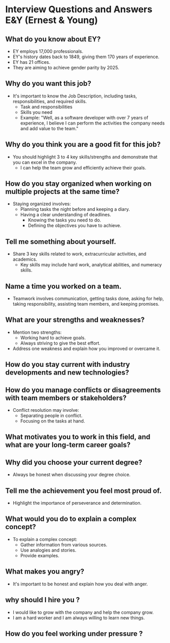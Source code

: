 # Interview Questions and Answers E&Y (Ernest & Young)

## What do you know about EY?
- EY employs 17,000 professionals.
- EY's history dates back to 1849, giving them 170 years of experience.
- EY has 21 offices.
- They are aiming to achieve gender parity by 2025.

## Why do you want this job?
- It's important to know the Job Description, including tasks, responsibilities, and required skills.
    - Task and responsibilities
    - Skills you need
    - Example: "Well, as a software developer with over 7 years of experience, I believe I can perform the activities the company needs and add value to the team."

## Why do you think you are a good fit for this job?
- You should highlight 3 to 4 key skills/strengths and demonstrate that you can excel in the company.
    - I can help the team grow and efficiently achieve their goals.

## How do you stay organized when working on multiple projects at the same time?
- Staying organized involves:
    - Planning tasks the night before and keeping a diary.
    - Having a clear understanding of deadlines.
        - Knowing the tasks you need to do.
        - Defining the objectives you have to achieve.

## Tell me something about yourself.
- Share 3 key skills related to work, extracurricular activities, and academics.
    - Key skills may include hard work, analytical abilities, and numeracy skills.

## Name a time you worked on a team.
- Teamwork involves communication, getting tasks done, asking for help, taking responsibility, assisting team members, and keeping promises.

## What are your strengths and weaknesses?
- Mention two strengths:
    - Working hard to achieve goals.
    - Always striving to give the best effort.
- Address one weakness and explain how you improved or overcame it.

## How do you stay current with industry developments and new technologies?

## How do you manage conflicts or disagreements with team members or stakeholders?
- Conflict resolution may involve:
    - Separating people in conflict.
    - Focusing on the tasks at hand.

## What motivates you to work in this field, and what are your long-term career goals?

## Why did you choose your current degree?
- Always be honest when discussing your degree choice.

## Tell me the achievement you feel most proud of.
- Highlight the importance of perseverance and determination.

## What would you do to explain a complex concept?
- To explain a complex concept:
    - Gather information from various sources.
    - Use analogies and stories.
    - Provide examples.
  
## What makes you angry?
- It's important to be honest and explain how you deal with anger.  

## why should I hire you ? 
- I would like to grow with the company and help the company grow.
- I am a hard worker and I am always willing to learn new things.

## How do you feel working under pressure ?
